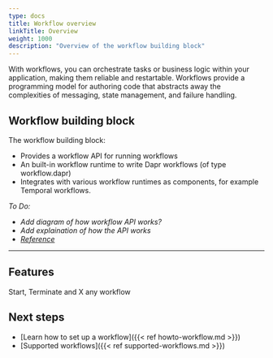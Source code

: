 ```yaml
---
type: docs
title: Workflow overview
linkTitle: Overview
weight: 1000
description: "Overview of the workflow building block"
---
```


With workflows, you can orchestrate tasks or business logic within your application, making them reliable and restartable. Workflows provide a programming model for authoring code that abstracts away the complexities of messaging, state management, and failure handling.

## Workflow building block

The workflow building block:

- Provides a workflow API for running workflows
- An built-in workflow runtime to write Dapr workflows (of type workflow.dapr)
- Integrates with various workflow runtimes as components, for example Temporal workflows.

*To Do:*
- *Add diagram of how workflow API works?*
- *Add explaination of how the API works*
- *[Reference](https://docs.dapr.io/developing-applications/building-blocks/service-invocation/service-invocation-overview/)*

---

## Features

Start, Terminate and X any workflow


## Next steps

- [Learn how to set up a workflow]({{< ref howto-workflow.md >}})
- [Supported workflows]({{< ref supported-workflows.md >}})
